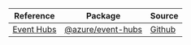 | Reference | Package | Source |
|---|---|---|
|[Event Hubs](event-hubs-readme.md)|[@azure/event-hubs](https://www.npmjs.com/package/@azure/event-hubs)|[Github](https://github.com/Azure/azure-sdk-for-js/blob/main/sdk/eventhub/event-hubs)|
